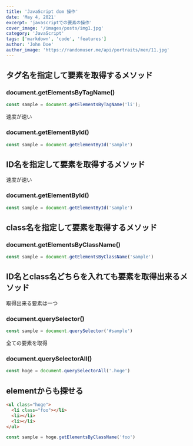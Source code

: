 ```yaml
---
title: 'JavaScript dom 操作'
date: 'May 4, 2021'
excerpt: 'javascriptでの要素の操作'
cover_image: '/images/posts/img1.jpg'
category: 'JavaScript'
tags: ['markdown', 'code', 'features']
author: 'John Doe'
author_image: 'https://randomuser.me/api/portraits/men/11.jpg'
---
```


<!-- Markdown generator - https://jaspervdj.be/lorem-markdownum/ -->

## タグ名を指定して要素を取得するメソッド

### document.getElementsByTagName()
```js
const sample = document.getElementsByTagName('li');

```

速度が速い

### document.getElementById()
```js
const sample = document.getElementById('sample')
```

## ID名を指定して要素を取得するメソッド

速度が速い

### document.getElementById()
```js
const sample = document.getElementById('sample')
```


## class名を指定して要素を取得するメソッド
### document.getElementsByClassName()
```js
const sample = document.getElementsByClassName('sample')
```

## ID名とclass名どちらを入れても要素を取得出来るメソッド

取得出来る要素は一つ

### document.querySelector()
```js
const sample = document.querySelector('#sample')
```

全ての要素を取得

### document.querySelectorAll()
```js
const hoge = document.querySelectorAll('.hoge')
```



## elementからも探せる

```html
<ul class="hoge">
  <li class="foo"></li>
  <li></li>
  <li></li>
</ul>
```

```js
const sample = hoge.getElementsByClassName('foo')
```
